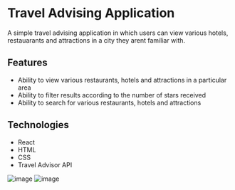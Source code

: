 # Travel Advising Application
A simple travel advising application in which users can view various hotels, restauarants and attractions in a city they arent familiar with.

## Features
- Ability to view various restaurants, hotels and attractions in a particular area
- Ability to filter results according to the number of stars received
- Ability to search for various restaurants, hotels and attractions

## Technologies
- React
- HTML
- CSS
- Travel Advisor API

![image](https://github.com/gerard415/inventory-management-application/assets/82114246/d5aa521b-19af-4e9c-adad-73c0b546ec67)
![image](https://github.com/gerard415/inventory-management-application/assets/82114246/163694d2-9b0a-4463-a403-33d1c7cbf3d4)
